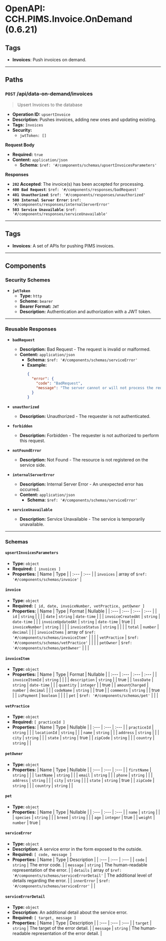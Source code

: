 # OpenAPI: CCH.PIMS.Invoice.OnDemand (0.6.21)

## Tags

* **Invoices**: Push invoices on demand.

---

## Paths
### `POST` /api/data-on-demand/invoices

> Upsert Invoices to the database

  * **Operation ID:** `upsertInvoice`
  * **Description:** Pushes invoices, adding new ones and updating existing.
  * **Tags:** `Invoices`
  * **Security:**
      * `jwtToken: []`

**Request Body**

  * **Required:** `true`
  * **Content:** `application/json`
      * **Schema:** `$ref: '#/components/schemas/upsertInvoicesParameters'`

**Responses**

  * **`202` Accepted**: The invoice(s) has been accepted for processing.
  * **`400 Bad Request`**: `$ref: '#/components/responses/badRequest'`
  * **`401 Unauthorized`**: `$ref: '#/components/responses/unauthorized'`
  * **`500 Internal Server Error`**: `$ref: '#/components/responses/internalServerError'`
  * **`503 Service Unavailable`**: `$ref: '#/components/responses/serviceUnavailable'`

-----

## Tags

  * **Invoices**: A set of APIs for pushing PIMS invoices.

-----

## Components

### Security Schemes

  * **`jwtToken`**
      * **Type:** `http`
      * **Scheme:** `bearer`
      * **Bearer Format:** `JWT`
      * **Description:** Authentication and authorization with a JWT token.

-----

### Reusable Responses

  * **`badRequest`**

      * **Description:** Bad Request - The request is invalid or malformed.
      * **Content:** `application/json`
          * **Schema:** `$ref: '#/components/schemas/serviceError'`
          * **Example:**
            ```json
            {
              "error": {
                "code": "BadRequest",
                "message": "The server cannot or will not process the request due to something that is perceived to be a client error."
              }
            }
            ```

  * **`unauthorized`**

      * **Description:** Unauthorized - The requester is not authenticated.

  * **`forbidden`**

      * **Description:** Forbidden - The requester is not authorized to perform this request.

  * **`notFoundError`**

      * **Description:** Not Found - The resource is not registered on the service side.

  * **`internalServerError`**

      * **Description:** Internal Server Error - An unexpected error has occurred.
      * **Content:** `application/json`
          * **Schema:** `$ref: '#/components/schemas/serviceError'`

  * **`serviceUnavailable`**

      * **Description:** Service Unavailable - The service is temporarily unavailable.

-----

### Schemas

#### `upsertInvoicesParameters`

  * **Type:** `object`
  * **Required:** `[ invoices ]`
  * **Properties:**
    | Name | Type |
    | :--- | :--- |
    | `invoices` | array of `$ref: '#/components/schemas/invoice'` |

#### `invoice`

  * **Type:** `object`
  * **Required:** `[ id, date, invoiceNumber, vetPractice, petOwner ]`
  * **Properties:**
    | Name | Type | Format | Nullable |
    | :--- | :--- | :--- | :--- |
    | `id` | `string` | | |
    | `date` | `string` | `date-time` | |
    | `invoiceCreatedAt` | `string` | `date-time` | |
    | `invoiceUpdatedAt` | `string` | `date-time` | true |
    | `invoiceNumber` | `string` | | |
    | `invoiceStatus` | `string` | | |
    | `total` | `number` | `decimal` | |
    | `invoiceItems` | array of `$ref: '#/components/schemas/invoiceItem'` | | |
    | `vetPractice` | `$ref: '#/components/schemas/vetPractice'` | | |
    | `petOwner` | `$ref: '#/components/schemas/petOwner'` | | |

#### `invoiceItem`

  * **Type:** `object`
  * **Properties:**
    | Name | Type | Format | Nullable |
    | :--- | :--- | :--- | :--- |
    | `invoiceItemId` | `string` | | |
    | `description` | `string` | | true |
    | `lossDate` | `string` | `date-time` | |
    | `quantity` | `integer` | | true |
    | `amountCharged` | `number` | `decimal` | |
    | `codeName` | `string` | | true |
    | `comments` | `string` | | true |
    | `isPayment` | `boolean` | | |
    | `pet` | `$ref: '#/components/schemas/pet'` | | |

#### `vetPractice`

  * **Type:** `object`
  * **Required:** `[ practiceId ]`
  * **Properties:**
    | Name | Type | Nullable |
    | :--- | :--- | :--- |
    | `practiceId` | `string` | |
    | `locationId` | `string` | |
    | `name` | `string` | |
    | `address` | `string` | |
    | `city` | `string` | |
    | `state` | `string` | true |
    | `zipCode` | `string` | |
    | `country` | `string` | |

#### `petOwner`

  * **Type:** `object`
  * **Properties:**
    | Name | Type | Nullable |
    | :--- | :--- | :--- |
    | `firstName` | `string` | |
    | `lastName` | `string` | |
    | `email` | `string` | |
    | `phone` | `string` | |
    | `address` | `string` | |
    | `city` | `string` | |
    | `state` | `string` | true |
    | `zipCode` | `string` | |
    | `country` | `string` | |

#### `pet`

  * **Type:** `object`
  * **Properties:**
    | Name | Type | Nullable |
    | :--- | :--- | :--- |
    | `name` | `string` | |
    | `species` | `string` | |
    | `breed` | `string` | |
    | `age` | `integer` | true |
    | `weight` | `number` | true |

#### `serviceError`

  * **Type:** `object`
  * **Description:** A service error in the form exposed to the outside.
  * **Required:** `[ code, message ]`
  * **Properties:**
    | Name | Type | Description |
    | :--- | :--- | :--- |
    | `code` | `string` | The error code. |
    | `message` | `string` | The human-readable representation of the error. |
    | `details` | array of `$ref: '#/components/schemas/serviceErrorDetail'` | The additional level of details regarding the error. |
    | `innerError` | `$ref: '#/components/schemas/serviceError'` | |

#### `serviceErrorDetail`

  * **Type:** `object`
  * **Description:** An additional detail about the service error.
  * **Required:** `[ target, message ]`
  * **Properties:**
    | Name | Type | Description |
    | :--- | :--- | :--- |
    | `target` | `string` | The target of the error detail. |
    | `message` | `string` | The human-readable representation of the error detail. |
